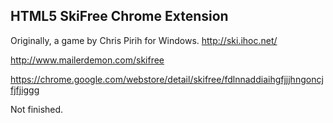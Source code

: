 HTML5 SkiFree Chrome Extension
------------------------------

Originally, a game by Chris Pirih for Windows. http://ski.ihoc.net/

http://www.mailerdemon.com/skifree

https://chrome.google.com/webstore/detail/skifree/fdlnnaddiaihgfjjjhngoncjfjfjiggg

Not finished.